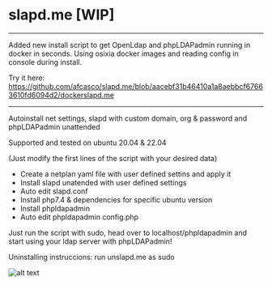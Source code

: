 # slapd.me [WIP]

--------------------------------------------------------------------------------------------------------------------

Added new install script to get OpenLdap and phpLDAPadmin running in docker in seconds.
Using osixia docker images and reading config in console during install.

Try it here: 
https://github.com/afcasco/slapd.me/blob/aacebf31b46410a1a8aebbcf67663610fd6094d2/dockerslapd.me

--------------------------------------------------------------------------------------------------------------------

Autoinstall net settings, slapd with custom domain, org &amp; password  and phpLDAPadmin unattended

Supported and tested on ubuntu 20.04 & 22.04

(Just modify the first lines of the script with your desired data)

- Create a netplan yaml file with user defined settins and apply it
- Install slapd unatended with user defined settings
- Auto edit slapd.conf
- Install php7.4 & dependencies for specific ubuntu version
- Install phpldapadmin
- Auto edit phpldapadmin config.php

Just run the script with sudo, head over to localhost/phpldapadmin and start using your ldap server with phpLDAPadmin!

Uninstalling instruccions: run unslapd.me as sudo

![alt text](https://pics.freeicons.io/premium/hand-slap-slapping-pictogram-icon-124063-256.png)
